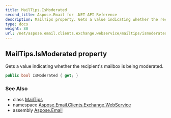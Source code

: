 ```yaml
---
title: MailTips.IsModerated
second_title: Aspose.Email for .NET API Reference
description: MailTips property. Gets a value indicating whether the recipients mailbox is being moderated
type: docs
weight: 80
url: /net/aspose.email.clients.exchange.webservice/mailtips/ismoderated/
---
```

## MailTips.IsModerated property

Gets a value indicating whether the recipient's mailbox is being moderated.

```csharp
public bool IsModerated { get; }
```

### See Also

* class [MailTips](../)
* namespace [Aspose.Email.Clients.Exchange.WebService](../../mailtips/)
* assembly [Aspose.Email](../../../)


